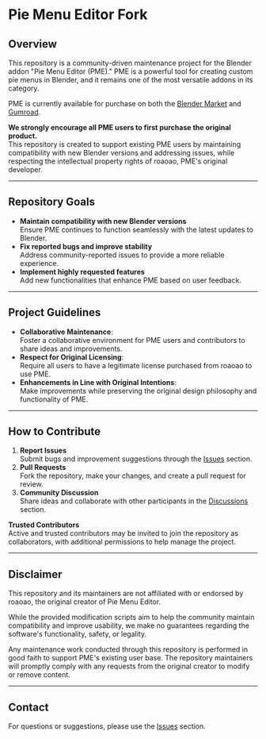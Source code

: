 # Pie Menu Editor Fork

## Overview
This repository is a community-driven maintenance project for the Blender addon "Pie Menu Editor (PME)." PME is a powerful tool for creating custom pie menus in Blender, and it remains one of the most versatile addons in its category.

PME is currently available for purchase on both the [Blender Market](https://blendermarket.com/products/pie-menu-editor) and [Gumroad](https://roaoao.gumroad.com/l/pie_menu_editor).

**We strongly encourage all PME users to first purchase the original product.**  
This repository is created to support existing PME users by maintaining compatibility with new Blender versions and addressing issues, while respecting the intellectual property rights of roaoao, PME's original developer.

---

## Repository Goals
- **Maintain compatibility with new Blender versions**  
  Ensure PME continues to function seamlessly with the latest updates to Blender.
- **Fix reported bugs and improve stability**  
  Address community-reported issues to provide a more reliable experience.
- **Implement highly requested features**  
  Add new functionalities that enhance PME based on user feedback.


---

## Project Guidelines
- **Collaborative Maintenance**:  
  Foster a collaborative environment for PME users and contributors to share ideas and improvements.
- **Respect for Original Licensing**:  
  Require all users to have a legitimate license purchased from roaoao to use PME.
- **Enhancements in Line with Original Intentions**:  
  Make improvements while preserving the original design philosophy and functionality of PME.


---

## How to Contribute
1. **Report Issues**  
   Submit bugs and improvement suggestions through the [Issues](../../issues) section.
2. **Pull Requests**  
   Fork the repository, make your changes, and create a pull request for review.
3. **Community Discussion**  
   Share ideas and collaborate with other participants in the [Discussions](../../discussions) section.

**Trusted Contributors**  
Active and trusted contributors may be invited to join the repository as collaborators, with additional permissions to help manage the project.


---

## Disclaimer
This repository and its maintainers are not affiliated with or endorsed by roaoao, the original creator of Pie Menu Editor.

While the provided modification scripts aim to help the community maintain compatibility and improve usability, we make no guarantees regarding the software's functionality, safety, or legality.

Any maintenance work conducted through this repository is performed in good faith to support PME's existing user base. The repository maintainers will promptly comply with any requests from the original creator to modify or remove content.

---

## Contact
For questions or suggestions, please use the [Issues](../../issues) section.
